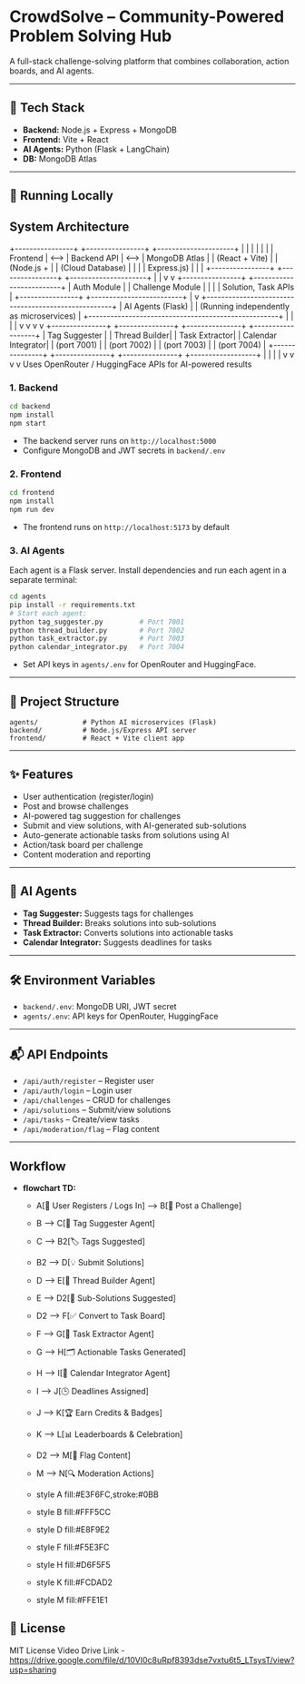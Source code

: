 # CrowdSolve – Community-Powered Problem Solving Hub

A full-stack challenge-solving platform that combines collaboration, action boards, and AI agents.

---

## 🔧 Tech Stack

- **Backend:** Node.js + Express + MongoDB
- **Frontend:** Vite + React
- **AI Agents:** Python (Flask + LangChain)
- **DB:** MongoDB Atlas

---

## 🚀 Running Locally

## System Architecture

+----------------+       +----------------+       +---------------------+
|                |       |                |       |                     |
|   Frontend     | <-->  |   Backend API  | <-->  |     MongoDB Atlas   |
| (React + Vite) |       | (Node.js +     |       |   (Cloud Database)  |
|                |       |  Express.js)   |       |                     |
+----------------+       +----------------+       +---------------------+
        |                        |
        v                        v
+----------------+       +-------------------------+
|  Auth Module   |       |    Challenge Module     |
|                |       |  Solution, Task APIs    |
+----------------+       +-------------------------+
                                  |
                                  v
         +----------------------------------------------------+
         |                    AI Agents (Flask)               |
         |    (Running independently as microservices)        |
         +----------------------------------------------------+
               |              |               |             |
               v              v               v             v
       +---------------+ +---------------+ +---------------+ +------------------+
       | Tag Suggester | | Thread Builder| | Task Extractor| | Calendar Integrator|
       | (port 7001)   | | (port 7002)   | | (port 7003)   | | (port 7004)        |
       +---------------+ +---------------+ +---------------+ +------------------+
               |              |               |             |
               v              v               v             v
         Uses OpenRouter / HuggingFace APIs for AI-powered results


### 1. Backend

```bash
cd backend
npm install
npm start
```

- The backend server runs on `http://localhost:5000`
- Configure MongoDB and JWT secrets in `backend/.env`

### 2. Frontend

```bash
cd frontend
npm install
npm run dev
```

- The frontend runs on `http://localhost:5173` by default

### 3. AI Agents

Each agent is a Flask server. Install dependencies and run each agent in a separate terminal:

```bash
cd agents
pip install -r requirements.txt
# Start each agent:
python tag_suggester.py         # Port 7001
python thread_builder.py        # Port 7002
python task_extractor.py        # Port 7003
python calendar_integrator.py   # Port 7004
```

- Set API keys in `agents/.env` for OpenRouter and HuggingFace.

---

## 📁 Project Structure

```
agents/           # Python AI microservices (Flask)
backend/          # Node.js/Express API server
frontend/         # React + Vite client app
```

---

## ✨ Features

- User authentication (register/login)
- Post and browse challenges
- AI-powered tag suggestion for challenges
- Submit and view solutions, with AI-generated sub-solutions
- Auto-generate actionable tasks from solutions using AI
- Action/task board per challenge
- Content moderation and reporting

---

## 🧠 AI Agents

- **Tag Suggester:** Suggests tags for challenges
- **Thread Builder:** Breaks solutions into sub-solutions
- **Task Extractor:** Converts solutions into actionable tasks
- **Calendar Integrator:** Suggests deadlines for tasks

---

## 🛠️ Environment Variables

- `backend/.env`: MongoDB URI, JWT secret
- `agents/.env`: API keys for OpenRouter, HuggingFace

---

## 📬 API Endpoints

- `/api/auth/register` – Register user
- `/api/auth/login` – Login user
- `/api/challenges` – CRUD for challenges
- `/api/solutions` – Submit/view solutions
- `/api/tasks` – Create/view tasks
- `/api/moderation/flag` – Flag content

---

## Workflow
- **flowchart TD:**
  - A[👤 User Registers / Logs In] --> B[📝 Post a Challenge]
  - B --> C[🤖 Tag Suggester Agent]
  - C --> B2[🏷️ Tags Suggested]

  - B2 --> D[💡 Submit Solutions]
  - D --> E[🤖 Thread Builder Agent]
  - E --> D2[🧵 Sub-Solutions Suggested]

  - D2 --> F[✅ Convert to Task Board]
  - F --> G[🤖 Task Extractor Agent]
  - G --> H[🗂️ Actionable Tasks Generated]

  - H --> I[📅 Calendar Integrator Agent]
  - I --> J[🕒 Deadlines Assigned]

  - J --> K[🏆 Earn Credits & Badges]
  - K --> L[📊 Leaderboards & Celebration]

  - D2 --> M[🚩 Flag Content]
  - M --> N[🔍 Moderation Actions]

  - style A fill:#E3F6FC,stroke:#0BB
  - style B fill:#FFF5CC
  - style D fill:#E8F9E2
  - style F fill:#F5E3FC
  - style H fill:#D6F5F5
  - style K fill:#FCDAD2
  - style M fill:#FFE1E1

## 📝 License

MIT License
Video Drive Link - https://drive.google.com/file/d/10VI0c8uRpf8393dse7vxtu6t5_LTsysT/view?usp=sharing
